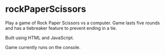 # rockPaperScissors
Play a game of Rock Paper Scissors vs a computer. Game lasts five rounds and has a tiebreaker
feature to prevent ending in a tie.

Built using HTML and JavaScript.

Game currently runs on the console.